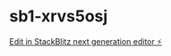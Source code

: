 # sb1-xrvs5osj

[Edit in StackBlitz next generation editor ⚡️](https://stackblitz.com/~/github.com/EnmanuelReynoso23/sb1-xrvs5osj)